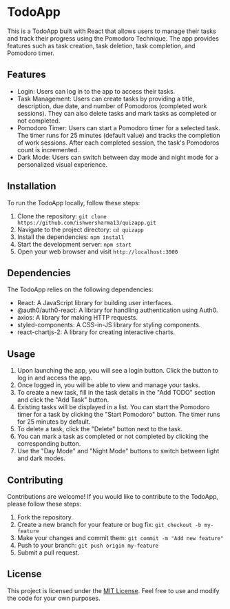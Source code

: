 # TodoApp

This is a TodoApp built with React that allows users to manage their tasks and track their progress using the Pomodoro Technique. The app provides features such as task creation, task deletion, task completion, and Pomodoro timer.

## Features

- Login: Users can log in to the app to access their tasks.
- Task Management: Users can create tasks by providing a title, description, due date, and number of Pomodoros (completed work sessions). They can also delete tasks and mark tasks as completed or not completed.
- Pomodoro Timer: Users can start a Pomodoro timer for a selected task. The timer runs for 25 minutes (default value) and tracks the completion of work sessions. After each completed session, the task's Pomodoros count is incremented.
- Dark Mode: Users can switch between day mode and night mode for a personalized visual experience.

## Installation

To run the TodoApp locally, follow these steps:

1. Clone the repository: `git clone https://github.com/ishwersharma13/quizapp.git`
2. Navigate to the project directory: `cd quizapp`
3. Install the dependencies: `npm install`
4. Start the development server: `npm start`
5. Open your web browser and visit `http://localhost:3000`

## Dependencies

The TodoApp relies on the following dependencies:

- React: A JavaScript library for building user interfaces.
- @auth0/auth0-react: A library for handling authentication using Auth0.
- axios: A library for making HTTP requests.
- styled-components: A CSS-in-JS library for styling components.
- react-chartjs-2: A library for creating interactive charts.

## Usage

1. Upon launching the app, you will see a login button. Click the button to log in and access the app.
2. Once logged in, you will be able to view and manage your tasks.
3. To create a new task, fill in the task details in the "Add TODO" section and click the "Add Task" button.
4. Existing tasks will be displayed in a list. You can start the Pomodoro timer for a task by clicking the "Start Pomodoro" button. The timer runs for 25 minutes by default.
5. To delete a task, click the "Delete" button next to the task.
6. You can mark a task as completed or not completed by clicking the corresponding button.
7. Use the "Day Mode" and "Night Mode" buttons to switch between light and dark modes.

## Contributing

Contributions are welcome! If you would like to contribute to the TodoApp, please follow these steps:

1. Fork the repository.
2. Create a new branch for your feature or bug fix: `git checkout -b my-feature`
3. Make your changes and commit them: `git commit -m "Add new feature"`
4. Push to your branch: `git push origin my-feature`
5. Submit a pull request.

## License

This project is licensed under the [MIT License](https://opensource.org/licenses/MIT). Feel free to use and modify the code for your own purposes.
